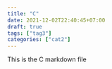 ```yaml
---
title: "C"
date: 2021-12-02T22:40:45+07:00
draft: true
tags: ["tag3"]
categories: ["cat2"]
---
```


This is the C markdown file

